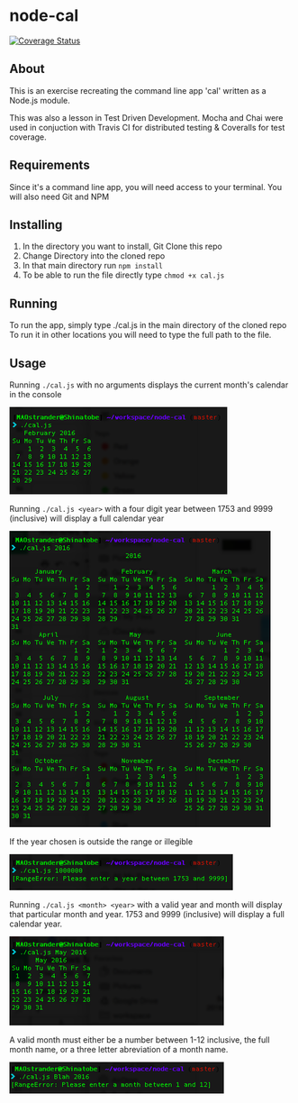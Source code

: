 # node-cal

[![Coverage Status](https://coveralls.io/repos/github/MAOstrander/node-cal/badge.svg?branch=master)](https://coveralls.io/github/MAOstrander/node-cal?branch=master)

## About
This is an exercise recreating the command line app 'cal' written as a Node.js module.

This was also a lesson in Test Driven Development. Mocha and Chai were used in conjuction with Travis CI for distributed testing & Coveralls for test coverage.

## Requirements
Since it's a command line app, you will need access to your terminal.
You will also need Git and NPM

## Installing
1. In the directory you want to install, Git Clone this repo
2. Change Directory into the cloned repo
3. In that main directory run `npm install`
4. To be able to run the file directly type `chmod +x cal.js`

## Running
To run the app, simply type ./cal.js in the main directory of the cloned repo
To run it in other locations you will need to type the full path to the file.

## Usage
Running `./cal.js` with no arguments displays the current month's calendar in the console

![Basic Output](doc-images/Example-output.png)


Running `./cal.js <year>` with a four digit year between 1753 and 9999 (inclusive) will display a full calendar year

![Year Output](doc-images/Running-year.png)


If the year chosen is outside the range or illegible

![Invalid Year Input](doc-images/Bad-year.png)


Running `./cal.js <month> <year>` with a valid year and month will display that particular month and year.  1753 and 9999 (inclusive) will display a full calendar year.

![Month Output](doc-images/Running-month-year.png)


A valid month must either be a number between 1-12 inclusive, the full month name, or a three letter abreviation of a month name.

![Invalid Month Output](doc-images/Bad-month.png)
